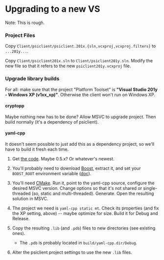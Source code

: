 # Upgrading to a new VS

Note: This is rough.

### Project Files

Copy `Client/psiclient/psiclient.201x.{sln,vcxproj,vcxproj.filters}` to `...201y...`.

Copy `Client/psiclient201x.sln` to `Client/psiclient201y.sln`. Modify the new file so that it refers to the new `psiclient201y.vcxproj` file.

### Upgrade library builds

For all: make sure that the project "Platform Toolset" is **"Visual Studio 201y - Windows XP (v1xx_xp)"**. Otherwise the client won't run on Windows XP.

#### cryptopp

Maybe nothing new has to be done? Allow MSVC to upgrade project. Then build normally (it's a dependency of psiclient).

#### yaml-cpp

It doesn't seem possible to just add this as a dependency project, so we'll have to build it fresh each time.

1. Get [the code](https://code.google.com/p/yaml-cpp/). Maybe 0.5.x? Or whatever's newest.

2. You'll probably need to download [Boost](http://www.boost.org/), extract it, and set your `BOOST_ROOT` environment variable ([doc](http://www.boost.org/doc/libs/1_56_0/more/getting_started/windows.html)).

3. You'll need [CMake](http://www.cmake.org/). Run it, point to the yaml-cpp source, configure the desired MSVC version. Change options so that it's not shared or single-threaded (so, static and multi-threaded). Generate. Open the resulting solution in MSVC.

4. The project we need is `yaml-cpp static mt`. Check its properties (and fix the XP setting, above) -- maybe optimize for size. Build it for Debug and Release.

5. Copy the resulting `.lib` (and `.pdb`) files to new directories (see existing ones).
   * The `.pdb` is probably located in `build/yaml-cpp.dir/Debug`.

6. Alter the psiclient project settings to use the new `.lib` files.
